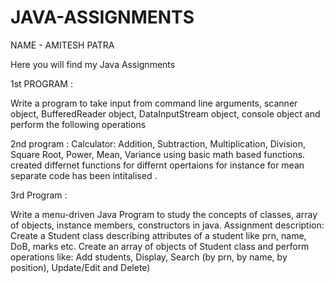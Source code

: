 # JAVA-ASSIGNMENTS
NAME - AMITESH PATRA

Here you will find my Java Assignments



 1st PROGRAM  :
 
 Write a program to take input from command line arguments, scanner object, BufferedReader object, DataInputStream object, console object and perform the following operations
 
2nd program  : 
Calculator: Addition, Subtraction, Multiplication, Division, Square Root, Power, Mean, Variance using basic math based functions. created differnet functions for differnt opertaions for instance for mean separate code has been intitalised .

3rd Program :

Write a menu-driven Java Program to study the concepts of classes, array of objects, instance members, constructors in java.  Assignment description: Create a Student class describing attributes of a student like prn, name, DoB, marks etc. Create an array of objects of Student class and perform operations like: Add students, Display, Search (by prn, by name, by position), Update/Edit and Delete)


